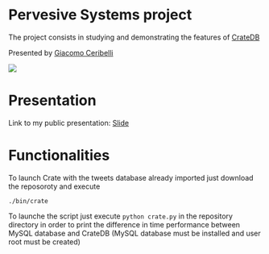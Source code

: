 # Pervesive Systems project
The project consists in studying and demonstrating the features of <a href="https://www.crate.ios/">CrateDB</a>

Presented by <a href="https://www.linkedin.com/in/giacomo-ceribelli/">Giacomo Ceribelli</a>

<img src="https://mms.businesswire.com/media/20170516005631/en/587025/5/CRA_logo_blue_RGB_0.jpg">

# Presentation
Link to my public presentation: <a href="https://docs.google.com/presentation/d/1Mm3Y50zn-0wEAwaL3yWblK0L9tUtDW5D0Wgf11qmxrg/edit?usp=sharing">Slide</a>

# Functionalities
To launch Crate with the tweets database already imported just download the reposoroty and execute 

``` ./bin/crate ```

To launche the script just execute ``` python crate.py ``` in the repository directory in order to print the difference in time performance between MySQL database and CrateDB (MySQL database must be installed and user root must be created)

